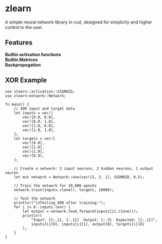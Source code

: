 # zlearn
A simple neural network library in rust, designed for simplicity and higher control to the user.

## Features
**Builtin activation functions**        
**Builtin Matrices**        
**Backpropogation**     

## XOR Example
```
use zlearn::activation::SIGMOID;
use zlearn:network::Network;

fn main() {
    // XOR input and target data
    let inputs = vec![
        vec![0.0, 0.0],
        vec![0.0, 1.0],
        vec![1.0, 0.0],
        vec![1.0, 1.0],
    ];
    let targets = vec![
        vec![0.0],
        vec![1.0],
        vec![1.0],
        vec![0.0],
    ];

    // Create a network: 2 input neurons, 2 hidden neurons, 1 output neuron
    let mut network = Network::new(vec![2, 2, 1], SIGMOID, 0.5);

    // Train the network for 10,000 epochs
    network.train(inputs.clone(), targets, 10000);

    // Test the network
    println!("\nTesting XOR after training:");
    for i in 0..inputs.len() {
        let output = network.feed_forward(inputs[i].clone());
        println!(
            "Input: [{:.1}, {:.1}]  Output: {:.3}  Expected: [{:.1}]",
            inputs[i][0], inputs[i][1], output[0], targets[i][0]
        );
    }
}
```